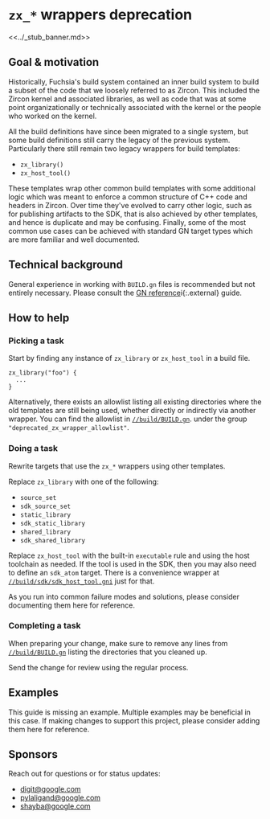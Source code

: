 # `zx_*` wrappers deprecation

<<../_stub_banner.md>>

## Goal & motivation

Historically, Fuchsia's build system contained an inner build system to build a
subset of the code that we loosely referred to as Zircon. This included the
Zircon kernel and associated libraries, as well as code that was at some point
organizationally or technically associated with the kernel or the people who
worked on the kernel.

All the build definitions have since been migrated to a single system, but some
build definitions still carry the legacy of the previous system.
Particularly there still remain two legacy wrappers for build templates:

*   `zx_library()`
*   `zx_host_tool()`

These templates wrap other common build templates with some additional logic
which was meant to enforce a common structure of C++ code and headers in
Zircon. Over time they've evolved to carry other logic, such as for publishing
artifacts to the SDK, that is also achieved by other templates, and hence is
duplicate and may be confusing. Finally, some of the most common use cases can
be achieved with standard GN target types which are more familiar and well
documented.

## Technical background

General experience in working with `BUILD.gn` files is recommended but not
entirely necessary.
Please consult the [GN reference][gn-reference]i{:.external} guide.

## How to help

### Picking a task

Start by finding any instance of `zx_library` or `zx_host_tool` in a build file.

```gn
zx_library("foo") {
  ...
}
```

Alternatively, there exists an allowlist listing all existing directories where
the old templates are still being used, whether directly or indirectly via
another wrapper. You can find the allowlist in
[`//build/BUILD.gn`](/build/BUILD.gn).
under the group `"deprecated_zx_wrapper_allowlist"`.

### Doing a task

Rewrite targets that use the `zx_*` wrappers using other templates.

Replace `zx_library` with one of the following:

*   `source_set`
*   `sdk_source_set`
*   `static_library`
*   `sdk_static_library`
*   `shared_library`
*   `sdk_shared_library`

Replace `zx_host_tool` with the built-in `executable` rule and using the host
toolchain as needed. If the tool is used in the SDK, then you may also need to
define an `sdk_atom` target. There is a convenience wrapper at
[`//build/sdk/sdk_host_tool.gni`](/build/sdk/sdk_host_tool.gni) just for that.

As you run into common failure modes and solutions, please consider documenting
them here for reference.

### Completing a task

When preparing your change, make sure to remove any lines from
[`//build/BUILD.gn`](/build/BUILD.gn)
listing the directories that you cleaned up.

Send the change for review using the regular process.

## Examples

This guide is missing an example. Multiple examples may be beneficial in this
case. If making changes to support this project, please consider adding them
here for reference.

## Sponsors

Reach out for questions or for status updates:

*   <digit@google.com>
*   <pylaligand@google.com>
*   <shayba@google.com>

[gn-reference]: https://gn.googlesource.com/gn/+/master/docs/reference.md

